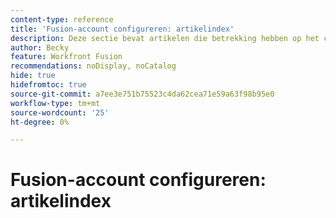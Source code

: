 ```yaml
---
content-type: reference
title: 'Fusion-account configureren: artikelindex'
description: Deze sectie bevat artikelen die betrekking hebben op het configureren van uw account in Adobe Workfront Fusion.
author: Becky
feature: Workfront Fusion
recommendations: noDisplay, noCatalog
hide: true
hidefromtoc: true
source-git-commit: a7ee3e751b75523c4da62cea71e59a63f98b95e0
workflow-type: tm+mt
source-wordcount: '25'
ht-degree: 0%

---
```



# Fusion-account configureren: artikelindex
